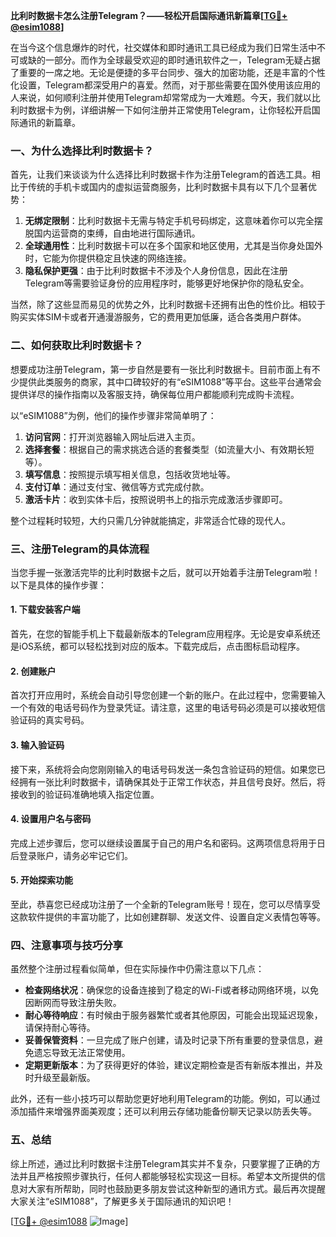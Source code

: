 **比利时数据卡怎么注册Telegram？——轻松开启国际通讯新篇章[[TG💪+ @esim1088](https://t.me/s/esim1088)]**

在当今这个信息爆炸的时代，社交媒体和即时通讯工具已经成为我们日常生活中不可或缺的一部分。而作为全球最受欢迎的即时通讯软件之一，Telegram无疑占据了重要的一席之地。无论是便捷的多平台同步、强大的加密功能，还是丰富的个性化设置，Telegram都深受用户的喜爱。然而，对于那些需要在国外使用该应用的人来说，如何顺利注册并使用Telegram却常常成为一大难题。今天，我们就以比利时数据卡为例，详细讲解一下如何注册并正常使用Telegram，让你轻松开启国际通讯的新篇章。

### 一、为什么选择比利时数据卡？

首先，让我们来谈谈为什么选择比利时数据卡作为注册Telegram的首选工具。相比于传统的手机卡或国内的虚拟运营商服务，比利时数据卡具有以下几个显著优势：

1. **无绑定限制**：比利时数据卡无需与特定手机号码绑定，这意味着你可以完全摆脱国内运营商的束缚，自由地进行国际通讯。
2. **全球通用性**：比利时数据卡可以在多个国家和地区使用，尤其是当你身处国外时，它能为你提供稳定且快速的网络连接。
3. **隐私保护更强**：由于比利时数据卡不涉及个人身份信息，因此在注册Telegram等需要验证身份的应用程序时，能够更好地保护你的隐私安全。

当然，除了这些显而易见的优势之外，比利时数据卡还拥有出色的性价比。相较于购买实体SIM卡或者开通漫游服务，它的费用更加低廉，适合各类用户群体。

### 二、如何获取比利时数据卡？

想要成功注册Telegram，第一步自然是要有一张比利时数据卡。目前市面上有不少提供此类服务的商家，其中口碑较好的有“eSIM1088”等平台。这些平台通常会提供详尽的操作指南以及客服支持，确保每位用户都能顺利完成购卡流程。

以“eSIM1088”为例，他们的操作步骤非常简单明了：

1. **访问官网**：打开浏览器输入网址后进入主页。
2. **选择套餐**：根据自己的需求挑选合适的套餐类型（如流量大小、有效期长短等）。
3. **填写信息**：按照提示填写相关信息，包括收货地址等。
4. **支付订单**：通过支付宝、微信等方式完成付款。
5. **激活卡片**：收到实体卡后，按照说明书上的指示完成激活步骤即可。

整个过程耗时较短，大约只需几分钟就能搞定，非常适合忙碌的现代人。

### 三、注册Telegram的具体流程

当您手握一张激活完毕的比利时数据卡之后，就可以开始着手注册Telegram啦！以下是具体的操作步骤：

#### 1. 下载安装客户端
首先，在您的智能手机上下载最新版本的Telegram应用程序。无论是安卓系统还是iOS系统，都可以轻松找到对应的版本。下载完成后，点击图标启动程序。

#### 2. 创建账户
首次打开应用时，系统会自动引导您创建一个新的账户。在此过程中，您需要输入一个有效的电话号码作为登录凭证。请注意，这里的电话号码必须是可以接收短信验证码的真实号码。

#### 3. 输入验证码
接下来，系统将会向您刚刚输入的电话号码发送一条包含验证码的短信。如果您已经拥有一张比利时数据卡，请确保其处于正常工作状态，并且信号良好。然后，将接收到的验证码准确地填入指定位置。

#### 4. 设置用户名与密码
完成上述步骤后，您可以继续设置属于自己的用户名和密码。这两项信息将用于日后登录账户，请务必牢记它们。

#### 5. 开始探索功能
至此，恭喜您已经成功注册了一个全新的Telegram账号！现在，您可以尽情享受这款软件提供的丰富功能了，比如创建群聊、发送文件、设置自定义表情包等等。

### 四、注意事项与技巧分享

虽然整个注册过程看似简单，但在实际操作中仍需注意以下几点：

- **检查网络状况**：确保您的设备连接到了稳定的Wi-Fi或者移动网络环境，以免因断网而导致注册失败。
- **耐心等待响应**：有时候由于服务器繁忙或者其他原因，可能会出现延迟现象，请保持耐心等待。
- **妥善保管资料**：一旦完成了账户创建，请及时记录下所有重要的登录信息，避免遗忘导致无法正常使用。
- **定期更新版本**：为了获得更好的体验，建议定期检查是否有新版本推出，并及时升级至最新版。

此外，还有一些小技巧可以帮助您更好地利用Telegram的功能。例如，可以通过添加插件来增强界面美观度；还可以利用云存储功能备份聊天记录以防丢失等。

### 五、总结

综上所述，通过比利时数据卡注册Telegram其实并不复杂，只要掌握了正确的方法并且严格按照步骤执行，任何人都能够轻松实现这一目标。希望本文所提供的信息对大家有所帮助，同时也鼓励更多朋友尝试这种新型的通讯方式。最后再次提醒大家关注“eSIM1088”，了解更多关于国际通讯的知识吧！

[[TG💪+ @esim1088](https://t.me/s/esim1088) ![Image](https://i.postimg.cc/4NQfJmqS/Snipaste-2025-05-13-00-14-12.png)]